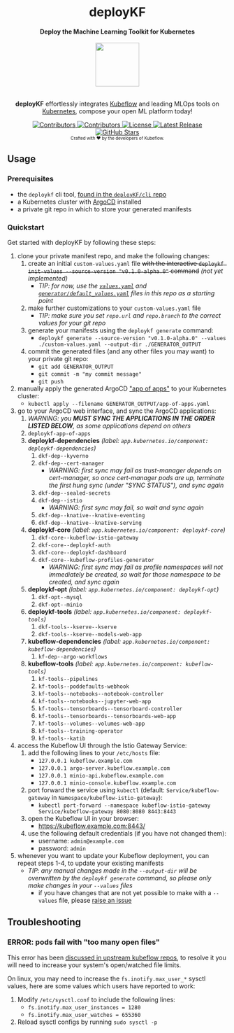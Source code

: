 <h1 align="center">deployKF</h1>

<div align="center">
  <b>Deploy the Machine Learning Toolkit for Kubernetes</b>
</div>

<br>

<div align="center">
  <a href="https://www.deploykf.org/" target="_blank" rel="noopener">
    <img src="https://www.deploykf.org/assets/images/logo.svg" width="100">
  </a>
</div>

<br>

<p align="center">
  <b>deployKF</b> effortlessly integrates <a href="https://www.kubeflow.org/" target="_blank" rel="noopener">Kubeflow</a> and leading MLOps tools on <a href="https://kubernetes.io/" target="_blank" rel="noopener">Kubernetes</a>, compose your open ML platform today!
</p>

<div align="center">
  <a href="https://github.com/deployKF/deployKF/fork">
    <img alt="Contributors" src="https://img.shields.io/github/forks/deployKF/deployKF?style=flat-square&color=28a745">
  </a>
  <a href="https://github.com/deployKF/deployKF/graphs/contributors">
    <img alt="Contributors" src="https://img.shields.io/github/contributors/deployKF/deployKF?style=flat-square&color=28a745">
  </a>
  <a href="https://github.com/deployKF/deployKF/blob/master/LICENSE">
    <img alt="License" src="https://img.shields.io/github/license/deployKF/deployKF?style=flat-square&color=28a745">
  </a>
  <a href="https://github.com/deployKF/deployKF/releases">
    <img alt="Latest Release" src="https://img.shields.io/github/v/release/deployKF/deployKF?style=flat-square&color=6f42c1&label=latest%20release">
  </a>
  <br>
  <a href="https://github.com/deployKF/deployKF/stargazers">
    <img alt="GitHub Stars" src="https://img.shields.io/github/stars/deployKF/deployKF?style=for-the-badge&color=ffcb2f&label=Support%20with%20%E2%AD%90%20on%20GitHub">
  </a>
  <br>
  <sub><sub>Crafted with ❤️ by the developers of Kubeflow.</sub></sub>
</div>

## Usage

### Prerequisites

- the `deploykf` cli tool, [found in the `deployKF/cli` repo](https://github.com/deployKF/cli)
- a Kubernetes cluster with [ArgoCD](https://argo-cd.readthedocs.io/en/stable/getting_started/) installed
- a private git repo in which to store your generated manifests

### Quickstart

Get started with deployKF by following these steps:

1. clone your private manifest repo, and make the following changes:
    1. create an initial `custom-values.yaml` file ~~with the interactive `deploykf init-values --source-version "v0.1.0-alpha.0"` command~~ _(not yet implemented)_
        - _TIP: for now, use the [`values.yaml`](values.yaml) and [`generator/default_values.yaml`](generator/default_values.yaml) files in this repo as a starting point_
    2. make further customizations to your `custom-values.yaml` file
        - _TIP: make sure you set `repo.url` and `repo.branch` to the correct values for your git repo_
    3. generate your manifests using the `deploykf generate` command:
        - `deploykf generate --source-version "v0.1.0-alpha.0" --values ./custom-values.yaml --output-dir ./GENERATOR_OUTPUT`
    4. commit the generated files (and any other files you may want) to your private git repo: 
        - `git add GENERATOR_OUTPUT`
        - `git commit -m "my commit message"`
        - `git push`
2. manually apply the generated ArgoCD ["app of apps"](https://argo-cd.readthedocs.io/en/stable/operator-manual/cluster-bootstrapping/#app-of-apps-pattern) to your Kubernetes cluster:
    - `kubectl apply --filename GENERATOR_OUTPUT/app-of-apps.yaml`
3. go to your ArgoCD web interface, and sync the ArgoCD applications:
    1. _WARNING: you __MUST SYNC THE APPLICATIONS IN THE ORDER LISTED BELOW__, as some applications depend on others_
    2. `deploykf-app-of-apps`
    3. __deploykf-dependencies__ _(label: `app.kubernetes.io/component: deploykf-dependencies`)_
        1. `dkf-dep--kyverno`
        2. `dkf-dep--cert-manager`
            - _WARNING: first sync may fail as trust-manager depends on cert-manager, so once cert-manager pods are up, terminate the first hung sync (under "SYNC STATUS"), and sync again_
        3. `dkf-dep--sealed-secrets`
        4. `dkf-dep--istio`
            - _WARNING: first sync may fail, so wait and sync again_
        5. `dkf-dep--knative--knative-eventing`
        6. `dkf-dep--knative--knative-serving`
    4. __deploykf-core__ _(label: `app.kubernetes.io/component: deploykf-core`)_
        1. `dkf-core--kubeflow-istio-gateway`
        2. `dkf-core--deploykf-auth`
        3. `dkf-core--deploykf-dashboard`
        4. `dkf-core--kubeflow-profiles-generator`
            - _WARNING: first sync may fail as profile namespaces will not immediately be created, so wait for those namespace to be created, and sync again_
    5. __deploykf-opt__ _(label: `app.kubernetes.io/component: deploykf-opt`)_
        1. `dkf-opt--mysql`
        2. `dkf-opt--minio`
    6. __deploykf-tools__ _(label: `app.kubernetes.io/component: deploykf-tools`)_
        1. `dkf-tools--kserve--kserve`
        2. `dkf-tools--kserve--models-web-app`
    7. __kubeflow-dependencies__ _(label: `app.kubernetes.io/component: kubeflow-dependencies`)_
        1. `kf-dep--argo-workflows`
    8. __kubeflow-tools__ _(label: `app.kubernetes.io/component: kubeflow-tools`)_
        1. `kf-tools--pipelines`
        2. `kf-tools--poddefaults-webhook`
        3. `kf-tools--notebooks--notebook-controller` 
        4. `kf-tools--notebooks--jupyter-web-app`
        5. `kf-tools--tensorboards--tensorboard-controller`
        6. `kf-tools--tensorboards--tensorboards-web-app`
        7. `kf-tools--volumes--volumes-web-app`
        8. `kf-tools--training-operator`
        9. `kf-tools--katib`
4. access the Kubeflow UI through the Istio Gateway Service:
    1. add the following lines to your `/etc/hosts` file:
        - `127.0.0.1 kubeflow.example.com` 
        - `127.0.0.1 argo-server.kubeflow.example.com` 
        - `127.0.0.1 minio-api.kubeflow.example.com` 
        - `127.0.0.1 minio-console.kubeflow.example.com`
    2. port forward the service using `kubectl` (default: `Service/kubeflow-gateway` in `Namespace/kubeflow-istio-gateway`):
        - `kubectl port-forward --namespace kubeflow-istio-gateway Service/kubeflow-gateway 8080:8080 8443:8443`
    3. open the Kubeflow UI in your browser:
        - https://kubeflow.example.com:8443/
    4. use the following default credentials (if you have not changed them):
        - username: `admin@example.com`
        - password: `admin`
5. whenever you want to update your Kubeflow deployment, you can repeat steps 1-4, to update your existing manifests
    - _TIP: any manual changes made in the `--output-dir` will be overwritten by the `deploykf generate` command, so please only make changes in your `--values` files_
       - if you have changes that are not yet possible to make with a `--values` file, please [raise an issue](https://github.com/deployKF/deployKF/issues)

## Troubleshooting

### ERROR: pods fail with "too many open files"

This error has been [discussed in upstream kubeflow repos](https://github.com/kubeflow/manifests/issues/2087), to resolve it you will need to increase your system's open/watched file limits.

On linux, you may need to increase the `fs.inotify.max_user_*` sysctl values, here are some values which users have reported to work:

1. Modify `/etc/sysctl.conf` to include the following lines:
    - `fs.inotify.max_user_instances = 1280`
    - `fs.inotify.max_user_watches = 655360`
2. Reload sysctl configs by running `sudo sysctl -p`